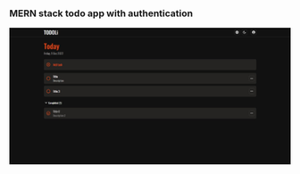 ### MERN stack todo app with authentication

![alt text](https://github.com/Ornashh/todo-app/blob/main/screenshot/todo.jpg)
